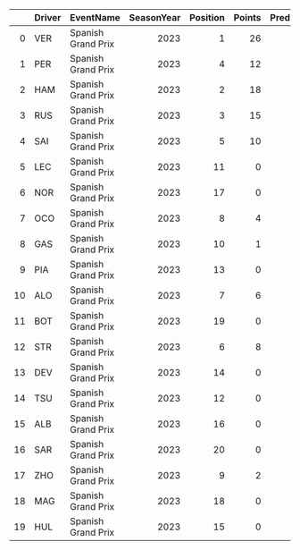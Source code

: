 |    | Driver   | EventName          |   SeasonYear |   Position |   Points |   PredictedPoints |
|---:|:---------|:-------------------|-------------:|-----------:|---------:|------------------:|
|  0 | VER      | Spanish Grand Prix |         2023 |          1 |       26 |         19.6657   |
|  1 | PER      | Spanish Grand Prix |         2023 |          4 |       12 |         15.997    |
|  2 | HAM      | Spanish Grand Prix |         2023 |          2 |       18 |         12.6478   |
|  3 | RUS      | Spanish Grand Prix |         2023 |          3 |       15 |         10.8913   |
|  4 | SAI      | Spanish Grand Prix |         2023 |          5 |       10 |          8.96313  |
|  5 | LEC      | Spanish Grand Prix |         2023 |         11 |        0 |          7.34089  |
|  6 | NOR      | Spanish Grand Prix |         2023 |         17 |        0 |          4.44641  |
|  7 | OCO      | Spanish Grand Prix |         2023 |          8 |        4 |          3.74096  |
|  8 | GAS      | Spanish Grand Prix |         2023 |         10 |        1 |          3.62735  |
|  9 | PIA      | Spanish Grand Prix |         2023 |         13 |        0 |          2.56733  |
| 10 | ALO      | Spanish Grand Prix |         2023 |          7 |        6 |          1.70599  |
| 11 | BOT      | Spanish Grand Prix |         2023 |         19 |        0 |          0.896894 |
| 12 | STR      | Spanish Grand Prix |         2023 |          6 |        8 |          0.795923 |
| 13 | DEV      | Spanish Grand Prix |         2023 |         14 |        0 |          0.683986 |
| 14 | TSU      | Spanish Grand Prix |         2023 |         12 |        0 |          0.676431 |
| 15 | ALB      | Spanish Grand Prix |         2023 |         16 |        0 |          0.496999 |
| 16 | SAR      | Spanish Grand Prix |         2023 |         20 |        0 |          0.473669 |
| 17 | ZHO      | Spanish Grand Prix |         2023 |          9 |        2 |          0.454848 |
| 18 | MAG      | Spanish Grand Prix |         2023 |         18 |        0 |          0.444888 |
| 19 | HUL      | Spanish Grand Prix |         2023 |         15 |        0 |          0.428053 |